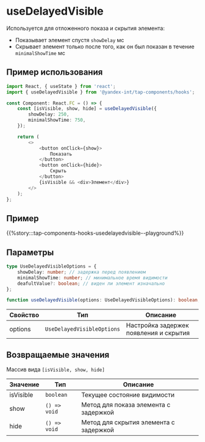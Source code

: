 # useDelayedVisible

Используется для отложенного показа и скрытия элемента:

- Показывает элемент спустя `showDelay` мс
- Скрывает элемент только после того, как он был показан в течение `minimalShowTime` мс

## Пример использования

```typescript jsx
import React, { useState } from 'react';
import { useDelayedVisible } from '@yandex-int/tap-components/hooks';

const Component: React.FC = () => {
    const [isVisible, show, hide] = useDelayedVisible({
        showDelay: 250,
        minimalShowTime: 750,
    });

    return (
        <>
            <button onClick={show}>
                Показать
            </button>
            <button onClick={hide}>
                Скрыть
            </button>
            {isVisible && <div>Элемент</div>}
        </>
    );
};
```

## Пример

{{%story:::tap-components-hooks-usedelayedvisible--playground%}}

## Параметры

```typescript jsx
type UseDelayedVisibleOptions = {
    showDelay: number; // задержка перед появлением
    minimalShowTime: number; // минимальное время видимости
    deafultValue?: boolean; // виден ли элемент изначально
};

function useDelayedVisible(options: UseDelayedVisibleOptions): boolean;
```

| Свойство | Тип                        | Описание                               |
| -------- | -------------------------- | -------------------------------------- |
| options  | `UseDelayedVisibleOptions` | Настройка задержек появления и скрытия |

## Возвращаемые значения

Массив вида `[isVisible, show, hide]`

| Значение  | Тип          | Описание                               |
| --------- | ------------ | -------------------------------------- |
| isVisible | `boolean`    | Текущее состояние видимости            |
| show      | `() => void` | Метод для показа элемента с задержкой  |
| hide      | `() => void` | Метод для скрытия элемента с задержкой |
